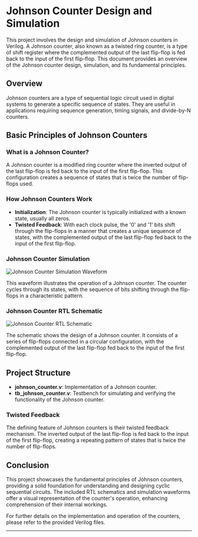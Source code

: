 
# Johnson Counter Design and Simulation

This project involves the design and simulation of Johnson counters in Verilog. A Johnson counter, also known as a twisted ring counter, is a type of shift register where the complemented output of the last flip-flop is fed back to the input of the first flip-flop. This document provides an overview of the Johnson counter design, simulation, and its fundamental principles.

## Overview

Johnson counters are a type of sequential logic circuit used in digital systems to generate a specific sequence of states. They are useful in applications requiring sequence generation, timing signals, and divide-by-N counters.

## Basic Principles of Johnson Counters

### What is a Johnson Counter?

A Johnson counter is a modified ring counter where the inverted output of the last flip-flop is fed back to the input of the first flip-flop. This configuration creates a sequence of states that is twice the number of flip-flops used.

### How Johnson Counters Work

- **Initialization**: The Johnson counter is typically initialized with a known state, usually all zeros.
- **Twisted Feedback**: With each clock pulse, the '0' and '1' bits shift through the flip-flops in a manner that creates a unique sequence of states, with the complemented output of the last flip-flop fed back to the input of the first flip-flop.

### Johnson Counter Simulation

![Johnson Counter Simulation Waveform](https://velog.velcdn.com/images/foodinsect/post/97b51332-c3e2-4e2b-a0b4-f6399d49a3e0/image.png)

This waveform illustrates the operation of a Johnson counter. The counter cycles through its states, with the sequence of bits shifting through the flip-flops in a characteristic pattern.

### Johnson Counter RTL Schematic

![Johnson Counter RTL Schematic](https://velog.velcdn.com/images/foodinsect/post/9d4fe055-e89e-4c04-a9f5-6e9861975ca9/image.png)

The schematic shows the design of a Johnson counter. It consists of a series of flip-flops connected in a circular configuration, with the complemented output of the last flip-flop fed back to the input of the first flip-flop.

## Project Structure

- **johnson_counter.v**: Implementation of a Johnson counter.
- **tb_johnson_counter.v**: Testbench for simulating and verifying the functionality of the Johnson counter.

### Twisted Feedback

The defining feature of Johnson counters is their twisted feedback mechanism. The inverted output of the last flip-flop is fed back to the input of the first flip-flop, creating a repeating pattern of states that is twice the number of flip-flops.


## Conclusion

This project showcases the fundamental principles of Johnson counters, providing a solid foundation for understanding and designing cyclic sequential circuits. The included RTL schematics and simulation waveforms offer a visual representation of the counter's operation, enhancing comprehension of their internal workings.

For further details on the implementation and operation of the counters, please refer to the provided Verilog files.

---
